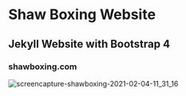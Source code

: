 # Shaw Boxing Website
## Jekyll Website with Bootstrap 4
### shawboxing.com

![screencapture-shawboxing-2021-02-04-11_31_16](https://user-images.githubusercontent.com/9203795/106923910-8bd89f80-66dc-11eb-8f20-955881c54274.png)

